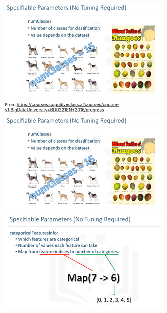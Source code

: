 ![](/assets/sp1.png)

From https://courses.cognitiveclass.ai/courses/course-v1:BigDataUniversity+BD0221EN+2016/progress





![](/assets/sp1.png)

![](/assets/sp2.png)

